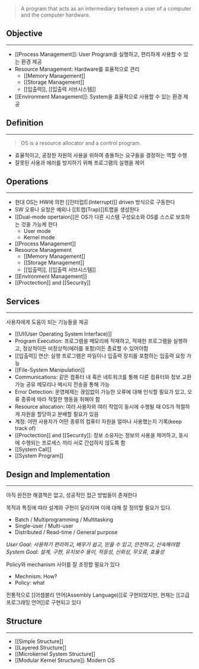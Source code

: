 
> A program that acts as an intermediary between a user of a computer and the computer hardware.


## **Objective**
---
+ [[Process Management]]: User Program을 실행하고, 편리하게 사용할 수 있는 환경 제공
+ Resource Management: Hardware를 효율적으로 관리
	+ [[Memory Management]]
	+ [[Storage Management]]
	+ [[입출력]], [[입출력 서브시스템]]
+ [[Environment Management]]: System을 효율적으로 사용할 수 있는 환경 제공


## **Definition**
---
> OS is a resource allocator and a control program. 

+ 효율적이고, 공정한 자원의 사용을 위하여 충돌하는 요구들을 결정하는 역할 수행
+ 잘못된 사용과 에러를 방지하기 위해 프로그램의 실행을 제어


## **Operations**
---
+ 현대 OS는 HW에 의한 [[인터럽트(Interrupt)]] driven 방식으로 구동한다
+ SW 오류나 요청은 예외나 [[트랩(Trap)]]트랩을 생성한다
+ [[Dual-mode opertaion]]은 OS가 다른 시스템 구성요소와 OS를 스스로 보호하는 것을 가능케 한다
	+ User mode
	+ Kernel mode
+ [[Process Management]]
+ Resource Management
	+ [[Memory Management]]
	+ [[Storage Management]]
	+ [[입출력]], [[입출력 서브시스템]]
+ [[Environment Management]]
+ [[Proctection]] and [[Security]]

## **Services**
---
사용자에게 도움이 되는 기능들을 제공
+ [[UI(User Operating System Interface)]]
+ Program Execution: 프로그램을 메모리에 적재하고, 적재한 프로그램을 실행하고, 정상적이든 비정상적(에러를 포함)이든 종료할 수 있어야함
+ [[입출력]] 연산: 실행 프로그램은 파일이나 입출력 장치를 포함하는 입출력 요청 가능
+ [[File-System Manipulation]]
+ Communications: 같은 컴퓨터 내 혹은 네트워크를 통해 다른 컴퓨터와 정보 교환 가능
                                공유 메모리나 메시지 전송을 통해 가능
+ Error Detection: 운영체제는 끊임없이 가능한 오류에 대해 인식할 필요가 있고, 오류 종류에 따라 적절한 행동을 취해야 함
+ Resource allocation: 여러 사용자와 여러 작업이 동시에 수행될 때 OS가 적절하게 자원을 할당하고 분배할 필요가 있음
+ 계정: 어떤 사용자가 어떤 종류의 컴퓨터 자원을 얼마나 사용했는지 기록(keep track of)
+ [[Proctection]] and [[Security]]: 정보 소유자는 정보의 사용을 제어하고, 동시에 수행되는 프로세스 끼리 서로 간섭하지 않도록 함
+ [[System Call]]
+ [[System Program]]


## **Design and Implementation**
---
아직 완전한 해결책은 없고, 성공적인 접근 방법들이 존재한다

목적과 특징에 따라 설계와 구현이 달라지며 이에 대해 잘 정의할 필요가 있다.
+ Batch / Multiprogramming / Multitasking
+ Single-user / Multi-user
+ Distributed / Read-time / General purpose

*User Goal: 사용하기 편리하고, 배우기 쉽고, 믿을 수 있고, 안전하고, 신속해야함
System Goal: 설계, 구현, 유지보수 용이, 적응성, 신뢰성, 무오류, 효율성*

Policy와 mechanism 사이를 잘 조정할 필요가 있다
+ Mechnism: How?
+ Policy: what


전통적으로 [[어셈블리 언어(Assembly Language)]]로 구현되었지만, 현재는 [[고급 프로그래밍 언어]]로 구현되고 있다


## **Structure**
---
+ [[Simple Structure]]
+ [[Layered Structure]]
+ [[Microkernel System Structure]]
+ [[Modular Kernel Structure]]: Modern OS